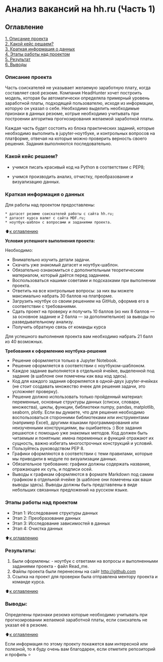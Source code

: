 
# Анализ вакансий на hh.ru (Часть 1)

## Оглавление  
[1. Описание проекта](.README.md#Описание-проекта)  
[2. Какой кейс решаем?](.README.md#Какой-кейс-решаем)  
[3. Краткая информация о данных](.README.md#Краткая-информация-о-данных)  
[4. Этапы работы над проектом](.README.md#Этапы-работы-над-проектом)  
[5. Результат](.README.md#Результат)    
[6. Выводы](.README.md#Выводы) 

### Описание проекта  

Часть соискателей не указывает желаемую заработную плату, когда составляет своё резюме. 
Компания HeadHunter хочет построить модель, которая бы автоматически определяла примерный уровень заработной платы, подходящей пользователю, исходя из информации, которую он указал о себе. 
Необходимо выделить необходимые признаки в данных резюме, котрые необходимо учитывать при построении алгоритма прогнозирования желаемой заработной платы.

Каждая часть будет состоять из блока практических заданий, которые необходимо выполнить в jupyter-ноутбуке, и контрольных вопросов на платформе, отвечая на которые можно проверить верность своего решения. Задания выполняются последовательно.


### Какой кейс решаем? 

 - учимся писать красивый код на Python в соответствии с PEP8;

 - учимся производить анализ, отчистку, преобразование и визуализацию данных.
 

### Краткая информация о данных

Для работы над проектом предоставлены:

    * датасет резюме соискателей работы с сайта hh.ru;
    * датасет курса валют с сайта MDF.ru;
    * ноутбук-шаблон с вопросами и заданиями проекта.

  
:arrow_up:[к оглавлению](.README.md#Оглавление)


**Условия успешного выполнения проекта:**  

Необходимо: 

* Внимательно изучить детали задачи.
* Скачать уже знакомый датасет и ноутбук-шаблон.
* Обязательно ознакомиться с дополнительным теоретическим материалом, который даётся перед заданием.
* Воспользоваться нашими советами и подсказками при выполнении проекта.
* Ответить на все контрольные вопросы: за них вы можете максимально набрать 30 баллов на платформе.
* Загрузить ноутбук со своим решением на GitHub, оформив его в соответствии с требованиями.
* Сдать проект на проверку и получить 10 баллов (из них 8 баллов — за основное задание и 2 балла — за дополнительное) за выводы по разведывательному анализу.
* Получить обратную связь от команды курса

Для успешного выполнения проекта вам необходимо набрать 21 балл из 40 возможных.

**Требования к оформлению ноутбука-решения**     
 * Решение оформляется только в Jupyter Notebook.
 * Решение оформляется в соответствии с ноутбуком-шаблоном.
 * Каждое задание выполняется в отдельной ячейке, выделенной под задание (в шаблоне они помечены как ваш код здесь).
 * Код для каждого задания оформляется в одной-двух jupyter-ячейках (не стоит создавать множество ячеек для решения задачи, это усложняет проверку).
 * Решение должно использовать только пройденный материал: переменные, основные структуры данных (списки, словари, множества), циклы, функции, библиотеки numpy, pandas, matplotlib, seaborn, plotly. Если вы думаете, что для решения необходимо воспользоваться сторонними библиотеками или инструментами (например Excel), другими языками программирования или неизученными конструкциями, вы ошибаетесь :) Все задания решаются с помощью уже знакомых методов.
Код должен быть читаемым и понятным: имена переменных и функций отражают их сущность, важно избегать многострочных конструкций и условий.
 * Пользуйтесь руководством PEP 8.
 * Графики оформляются в соответствии с теми правилами, которые мы приводили в модуле по визуализации данных.
 * Обязательное требование: графики должны содержать название, отражающее их суть, и подписи осей.
 * Выводы к графикам оформляются в формате Markdown под самим графиком в отдельной ячейке (в шаблоне они помечены как ваши выводы здесь). Выводы должны быть представлены в виде небольших связанных предложений на русском языке.



### Этапы работы над проектом  
* Этап 1: Исследование структуры данных 
* Этап 2: Преобразование данных
* Этап 3: Исследование зависимостей в данных 
* Этап 4: Очистка данных


:arrow_up:[к оглавлению](.README.md#Оглавление)


### Результаты:  

1. Были оформлены:
        - ноутбук с ответами на вопросы и выполненными заданиями проекта
        - файл Read_me.
2. Файлы проекта были перенесены на сайт http://github.com
3. Ссылка на проект для проверки была отправлена ментору проекта и команде курса.

:arrow_up:[к оглавлению](.README.md#Оглавление)


### Выводы:

Определены признаки резюмэ которые необходимо учитывать при прогнозировании желаемой заработной платы, если соискатель не указал её в резюме.


:arrow_up:[к оглавлению](.README.md#Оглавление)


Если информация по этому проекту покажется вам интересной или полезной, то я буду очень вам благодарен, если отметите репозиторий и профиль ⭐️

